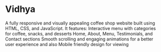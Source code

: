 # Vidhya
A fully responsive and visually appealing coffee shop website built using HTML, CSS, and JavaScript. It features:  Interactive menu with categories for coffee, snacks, and desserts  Home, About, Menu, Testimonials, and Contact sections  Smooth scrolling and engaging animations for a better user experience and also Mobile friendly design for viewing
